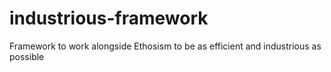 # industrious-framework
Framework to work alongside Ethosism to be as efficient and industrious as possible
